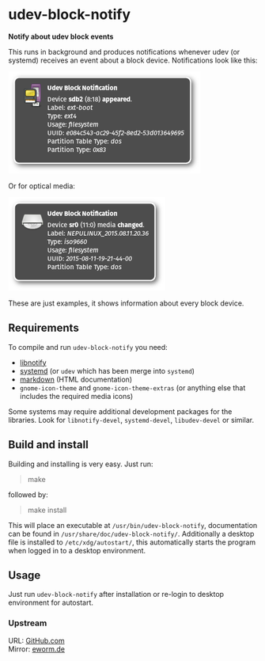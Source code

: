 udev-block-notify
=================

**Notify about udev block events**

This runs in background and produces notifications whenever udev (or systemd)
receives an event about a block device. Notifications look like this:

![Notification USB](screenshots/usb.png)

Or for optical media:

![Notification cd](screenshots/optical.png)

These are just examples, it shows information about every block device.

Requirements
------------

To compile and run `udev-block-notify` you need:

* [libnotify](http://library.gnome.org/devel/notification-spec/)
* [systemd](http://www.freedesktop.org/wiki/Software/systemd) (or `udev` which has been merge into `systemd`)
* [markdown](http://daringfireball.net/projects/markdown/) (HTML documentation)
* `gnome-icon-theme` and `gnome-icon-theme-extras` (or anything else that includes the required media icons)

Some systems may require additional development packages for the libraries.
Look for `libnotify-devel`, `systemd-devel`, `libudev-devel` or similar.

Build and install
-----------------

Building and installing is very easy. Just run:

> make

followed by:

> make install

This will place an executable at `/usr/bin/udev-block-notify`,
documentation can be found in `/usr/share/doc/udev-block-notify/`.
Additionally a desktop file is installed to `/etc/xdg/autostart/`, this
automatically starts the program when logged in to a desktop environment.

Usage
-----

Just run `udev-block-notify` after installation or re-login to desktop
environment for autostart.

### Upstream

URL: [GitHub.com](https://github.com/eworm-de/udev-block-notify)  
Mirror: [eworm.de](http://git.eworm.de/cgit.cgi/udev-block-notify/)

